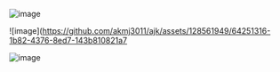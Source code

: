 ![image](https://github.com/akmj3011/ajk/assets/128561949/77ce47fd-f894-4d99-95cb-ac563af05c7c)


![image](https://github.com/akmj3011/ajk/assets/128561949/64251316-1b82-4376-8ed7-143b810821a7


![image](https://github.com/akmj3011/ajk/assets/128561949/8a144861-ff12-4a99-94cc-4b93ff6f39fa)

